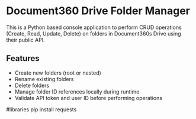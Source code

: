 # Document360 Drive Folder Manager

This is a Python based console application to perform CRUD operations (Create, Read, Update, Delete) on folders in Document360s Drive using their public API.

## Features

- Create new folders (root or nested)
- Rename existing folders
- Delete folders
- Manage folder ID references locally during runtime
- Validate API token and user ID before performing operations


#libraries
pip install requests
